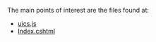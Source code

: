 The main points of interest are the files found at: 
* [uics.js](./Presentation/Scripts/Custom/uics.js)
* [Index.cshtml](./Presentation/Views/Items/Index.cshtml)
